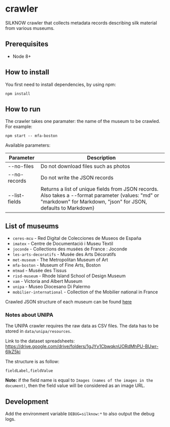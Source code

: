 # crawler
SILKNOW crawler that collects metadata records describing silk material from various museums.

## Prerequisites
- Node 8+

## How to install
You first need to install dependencies, by using npm:
```
npm install
```

## How to run
The crawler takes one paramater: the name of the museum to be crawled. For example:
```
npm start -- mfa-boston
```
Available parameters:

| Parameter     | Description |
| ------------- | ------------- |
| --no-files | Do not download files such as photos |
| --no-records | Do not write the JSON records |
| --list-fields | Returns a list of unique fields from JSON records. Also takes a --format parameter (values: "md" or "markdown" for Markdown, "json" for JSON, defaults to Markdown) |

## List of museums
* `ceres-mcu` - Red Digital de Colecciones de Museos de España
* `imatex` - Centre de Documentació i Museu Tèxtil
* `joconde` - Collections des musées de France : Joconde
* `les-arts-decoratifs` - Musée des Arts Décoratifs
* `met-museum` - The Metropolitan Museum of Art
* `mfa-boston` - Museum of Fine Arts, Boston
* `mtmad` - Musée des Tissus
* `risd-museum` - Rhode Island School of Design Museum
* `vam` - Victoria and Albert Museum
* `unipa` - Museo Diocesano Di Palermo
* `mobilier-international` - Collection of the Mobilier national in France

Crawled JSON structure of each museum can be found [here](https://github.com/silknow/crawler/wiki/Crawlers-JSON-Structure)

### Notes about UNIPA

The UNIPA crawler requires the raw data as CSV files. The data has to be stored in `data/unipa/resources`.

Link to the dataset spreadsheets: https://drive.google.com/drive/folders/1gJYv1CbwqknUORdMhPU-BUwr-6lkZ5ki

The structure is as follow:

```csv
fieldLabel,fieldValue
```

**Note:** if the field name is equal to `Images (names of the images in the document)`, then the field value will be considered as an image URL.

## Development
Add the environment variable `DEBUG=silknow:*` to also output the debug logs.

